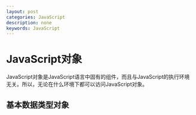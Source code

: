 ```yaml
---
layout: post
categories: JavaScript
description: none
keywords: JavaScript
---
```

# JavaScript对象
JavaScript对象是JavaScript语言中固有的组件，而且与JavaScript的执行环境无关。所以，无论在什么环境下都可以访问JavaScript对象。

## 基本数据类型对象
